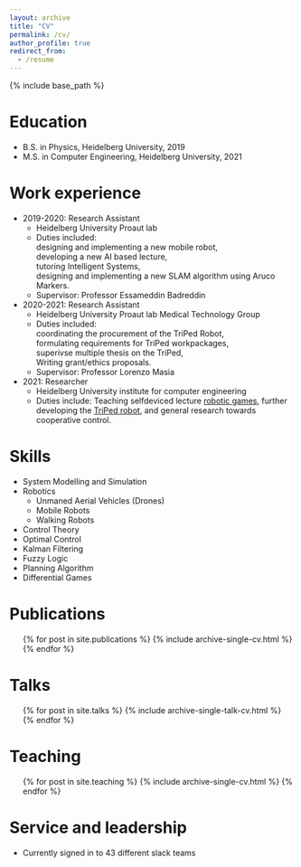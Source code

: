 ```yaml
---
layout: archive
title: "CV"
permalink: /cv/
author_profile: true
redirect_from:
  - /resume
---
```


{% include base_path %}

Education
======
* B.S. in Physics, Heidelberg University, 2019
* M.S. in Computer Engineering, Heidelberg University, 2021


Work experience
======
* 2019-2020: Research Assistant
  * Heidelberg University Proaut lab
  * Duties included:  
  designing and implementing a new mobile robot,  
  developing a new AI based lecture,  
  tutoring Intelligent Systems,  
  designing and implementing a new SLAM algorithm using Aruco Markers.
  * Supervisor: Professor Essameddin Badreddin
* 2020-2021: Research Assistant
  * Heidelberg University Proaut lab Medical Technology Group
  * Duties included:  
  coordinating the procurement of the TriPed Robot,  
  formulating requirements for TriPed workpackages,  
  superivse multiple thesis on the TriPed,  
  Writing grant/ethics proposals.
  * Supervisor: Professor Lorenzo Masia
* 2021: Researcher
  * Heidelberg University institute for computer engineering
  * Duties include:
  Teaching selfdeviced lecture [robotic games](https://liquidcronos.github.io/teaching/2021-ss-robotic-games),
  further developing the [TriPed robot](https://triped-robot.github.io/docs/robot/), and general research towards cooperative control.
  
Skills
======
* System Modelling and Simulation
* Robotics
  * Unmaned Aerial Vehicles (Drones)
  * Mobile Robots
  * Walking Robots
* Control Theory
* Optimal Control
* Kalman Filtering
* Fuzzy Logic
* Planning Algorithm
* Differential Games


Publications
======
  <ul>{% for post in site.publications %}
    {% include archive-single-cv.html %}
  {% endfor %}</ul>
  
Talks
======
  <ul>{% for post in site.talks %}
    {% include archive-single-talk-cv.html %}
  {% endfor %}</ul>
  
Teaching
======
  <ul>{% for post in site.teaching %}
    {% include archive-single-cv.html %}
  {% endfor %}</ul>
  
Service and leadership
======
* Currently signed in to 43 different slack teams
